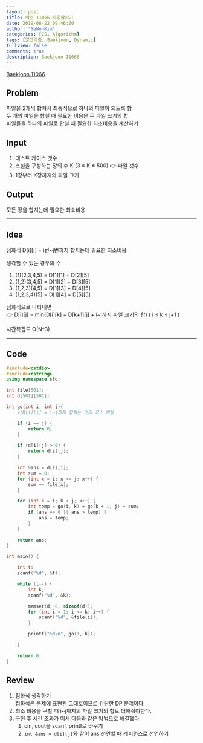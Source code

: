 ```yaml
---
layout: post
title: 백준 11066:파일합치기
date: 2019-08-22 09:46:00
author: "SeWonKim"
categories: [CS, Algorithm]
tags: [알고리즘, Baekjoon, Dynamic]
fullview: false
comments: true
description: Baekjoon 11066
---
```


[Baekjoon 11066](https://www.acmicpc.net/problem/11066)

## Problem

파일을 2개씩 합쳐서 최종적으로 하나의 파일이 되도록 함  
두 개의 파일을 합칠 때 필요한 비용은 두 파일 크기의 합  
파일들을 하나의 파일로 합칠 때 필요한 최소비용을 계산하기

## Input

1. 테스트 케이스 갯수
2. 소설을 구성하는 장의 수 K (3 ≤ K ≤ 500) 👉 파일 갯수
3. 1장부터 K장까지의 파일 크기

## Output

모든 장을 합치는데 필요한 최소비용

---

## Idea

점화식 D[i][j] = i번~j번까지 합치는데 필요한 최소비용

생각할 수 있는 경우의 수

1. (1)(2,3,4,5) = D[1][1] + D[2][5]
2. (1,2)(3,4,5) = D[1][2] + D[3][5]
3. (1,2,3)(4,5) = D[1][3] + D[4][5]
4. (1,2,3,4)(5) = D[1][4] + D[5][5]

점화식으로 나타내면  
👉 D[i][j] = min(D[i][k] + D[k+1][j] + i~j까지 파일 크기의 합) ( i ≤ k ≤ j+1 )

시간복잡도 O(N^3)

---

## Code

```cpp
#include<cstdio>
#include<cstring>
using namespace std;

int file[501];
int d[501][501];

int go(int i, int j){
	//D[i][j] = i~j까지 합치는 것의 최소 비용

	if (i == j) {
		return 0;
	}

	if (d[i][j] > 0) {
		return d[i][j];
	}

	int &ans = d[i][j];
	int sum = 0;
	for (int x = i; x <= j; x++) {
		sum += file[x];
	}

	for (int k = i; k < j; k++) {
		int temp = go(i, k) + go(k + 1, j) + sum;
		if (ans == 0 || ans > temp) {
			ans = temp;
		}
	}

	return ans;
}

int main() {

	int t;
	scanf("%d", &t);

	while (t--) {
		int k;
		scanf("%d", &k);

		memset(d, 0, sizeof(d));
		for (int i = 1; i <= k; i++) {
			scanf("%d", &file[i]);
		}

		printf("%d\n", go(1, k));

	}

	return 0;
}
```

## Review

1. 점화식 생각하기  
   점화식은 문제에 표현된 그대로이므로 간단한 DP 문제이다.
2. 최소 비용을 구할 때 i~j까지의 파일 크기의 합도 더해줘야한다.
3. 구현 후 시간 초과가 떠서 다음과 같은 방법으로 해결했다.
   1. cin, cout을 scanf, printf로 바꾸기
   2. `int &ans = d[i][j]`와 같이 ans 선언할 때 레퍼런스로 선언하기
